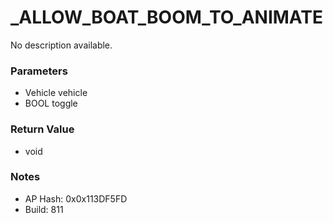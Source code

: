 # _ALLOW_BOAT_BOOM_TO_ANIMATE

No description available.

### Parameters
* Vehicle vehicle
* BOOL toggle

### Return Value
* void

### Notes
* AP Hash: 0x0x113DF5FD
* Build: 811

